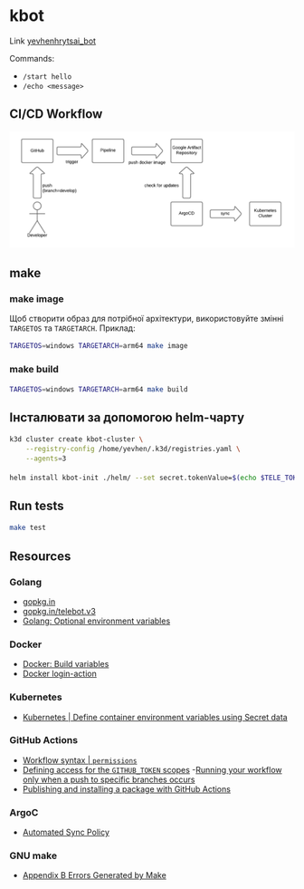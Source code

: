 # kbot

Link [yevhenhrytsai_bot](https://t.me/yevhenhrytsai_bot)

Commands:
- `/start hello`
- `/echo <message>`


## CI/CD Workflow

![CI/CD workflow](ci-cd-workflow.png)

## make

### make image

Щоб створити образ для потрібної архітектури, використовуйте змінні `TARGETOS` та `TARGETARCH`. Приклад:
```sh
TARGETOS=windows TARGETARCH=arm64 make image
```

### make build
```sh
TARGETOS=windows TARGETARCH=arm64 make build
```

## Інсталювати за допомогою helm-чарту
```sh
k3d cluster create kbot-cluster \
    --registry-config /home/yevhen/.k3d/registries.yaml \
    --agents=3

helm install kbot-init ./helm/ --set secret.tokenValue=$(echo $TELE_TOKEN | tr -d '\n' | base64)
```

## Run tests
```sh
make test
```

## Resources

### Golang
- [gopkg.in](https://labix.org/gopkg.in)
- [gopkg.in/telebot.v3](https://gopkg.in/telebot.v3)
- [Golang: Optional environment variables](https://go.dev/doc/install/source#environment)

### Docker
- [Docker: Build variables](https://docs.docker.com/build/building/variables/)
- [Docker login-action](https://github.com/docker/login-action)

### Kubernetes
- [Kubernetes | Define container environment variables using Secret data](https://kubernetes.io/docs/tasks/inject-data-application/distribute-credentials-secure/#define-container-environment-variables-using-secret-data)

### GitHub Actions
- [Workflow syntax | `permissions`](https://docs.github.com/en/actions/using-workflows/workflow-syntax-for-github-actions#permissions)
- [Defining access for the `GITHUB_TOKEN` scopes](https://docs.github.com/en/actions/using-workflows/workflow-syntax-for-github-actions#defining-access-for-the-github_token-scopes-1)
-[Running your workflow only when a push to specific branches occurs](https://docs.github.com/en/actions/using-workflows/events-that-trigger-workflows#running-your-workflow-only-when-a-push-to-specific-branches-occurs)
- [Publishing and installing a package with GitHub Actions](https://docs.github.com/en/packages/managing-github-packages-using-github-actions-workflows/publishing-and-installing-a-package-with-github-actions)


### ArgoC
- [Automated Sync Policy](https://argo-cd.readthedocs.io/en/stable/user-guide/auto_sync/#automated-sync-policy)

### GNU make
- [Appendix B Errors Generated by Make](https://www.gnu.org/software/make/manual/html_node/Error-Messages.html)
